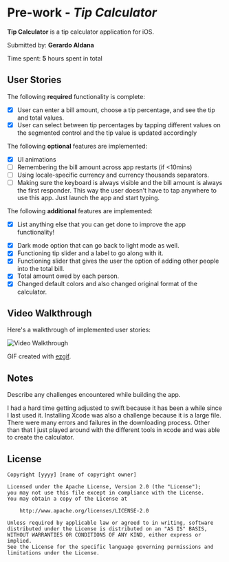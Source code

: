 # Pre-work - *Tip Calculator*

**Tip Calculator** is a tip calculator application for iOS.

Submitted by: **Gerardo Aldana**

Time spent: **5** hours spent in total

## User Stories

The following **required** functionality is complete:

* [x] User can enter a bill amount, choose a tip percentage, and see the tip and total values.
* [x] User can select between tip percentages by tapping different values on the segmented control and the tip value is updated accordingly

The following **optional** features are implemented:

* [x] UI animations
* [ ] Remembering the bill amount across app restarts (if <10mins)
* [ ] Using locale-specific currency and currency thousands separators.
* [ ] Making sure the keyboard is always visible and the bill amount is always the first responder. This way the user doesn't have to tap anywhere to use this app. Just launch the app and start typing.

The following **additional** features are implemented:

- [x] List anything else that you can get done to improve the app functionality!
* [x] Dark mode option that can go back to light mode as well.
* [x] Functioning tip slider and a label to go along with it.
* [x] Functioning slider that gives the user the option of adding other people into the total bill.
* [x] Total amount owed by each person.
* [x] Changed default colors and also changed original format of the calculator.

## Video Walkthrough

Here's a walkthrough of implemented user stories:

<img src='https://i.imgur.com/gHJa7qt.gif' title='Video Walkthrough' width='' alt='Video Walkthrough' />

GIF created with [ezgif](https://ezgif.com/).

## Notes

Describe any challenges encountered while building the app.

I had a hard time getting adjusted to swift because it has been a while since I last used it. Installing Xcode was also a challenge because it is a large file. There were many errors and failures in the downloading process. Other than that I just played around with the different tools in xcode and was able to create the calculator.

## License

    Copyright [yyyy] [name of copyright owner]

    Licensed under the Apache License, Version 2.0 (the "License");
    you may not use this file except in compliance with the License.
    You may obtain a copy of the License at

        http://www.apache.org/licenses/LICENSE-2.0

    Unless required by applicable law or agreed to in writing, software
    distributed under the License is distributed on an "AS IS" BASIS,
    WITHOUT WARRANTIES OR CONDITIONS OF ANY KIND, either express or implied.
    See the License for the specific language governing permissions and
    limitations under the License.
